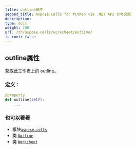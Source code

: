 ```yaml
---
title: outline属性
second_title: Aspose.Cells for Python via .NET API 参考文献
description:
type: docs
weight: 700
url: /zh/aspose.cells/worksheet/outline/
is_root: false
---
```

## outline属性

获取此工作表上的 outline。
### 定义：
```python
@property
def outline(self):
    ...
```

### 也可以看看
* 模块[`aspose.cells`](../../)
* 类 [`Outline`](/cells/python-net/zh/aspose.cells/outline)
* 类 [`Worksheet`](/cells/python-net/zh/aspose.cells/worksheet)
